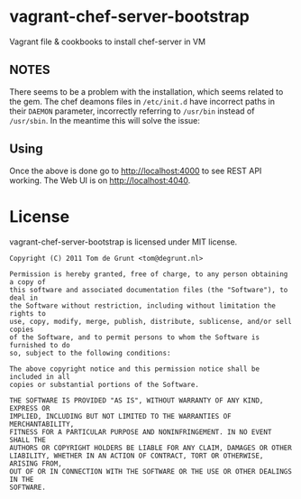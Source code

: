 # vagrant-chef-server-bootstrap

Vagrant file & cookbooks to install chef-server in VM

## NOTES

There seems to be a problem with the installation, which seems related to the gem.
The chef deamons files in `/etc/init.d` have incorrect paths in their `DAEMON` parameter, incorrectly referring to `/usr/bin` instead of `/usr/sbin`. In the meantime this will solve the issue:

## Using

Once the above is done go to [http://localhost:4000](http://localhost:4000) to see REST API working.
The Web UI is on [http://localhost:4040](http://localhost:4040).

# License

vagrant-chef-server-bootstrap is licensed under MIT license.

	Copyright (C) 2011 Tom de Grunt <tom@degrunt.nl>

	Permission is hereby granted, free of charge, to any person obtaining a copy of
	this software and associated documentation files (the "Software"), to deal in
	the Software without restriction, including without limitation the rights to
	use, copy, modify, merge, publish, distribute, sublicense, and/or sell copies
	of the Software, and to permit persons to whom the Software is furnished to do
	so, subject to the following conditions:

	The above copyright notice and this permission notice shall be included in all
	copies or substantial portions of the Software.

	THE SOFTWARE IS PROVIDED "AS IS", WITHOUT WARRANTY OF ANY KIND, EXPRESS OR
	IMPLIED, INCLUDING BUT NOT LIMITED TO THE WARRANTIES OF MERCHANTABILITY,
	FITNESS FOR A PARTICULAR PURPOSE AND NONINFRINGEMENT. IN NO EVENT SHALL THE
	AUTHORS OR COPYRIGHT HOLDERS BE LIABLE FOR ANY CLAIM, DAMAGES OR OTHER
	LIABILITY, WHETHER IN AN ACTION OF CONTRACT, TORT OR OTHERWISE, ARISING FROM,
	OUT OF OR IN CONNECTION WITH THE SOFTWARE OR THE USE OR OTHER DEALINGS IN THE
	SOFTWARE.
